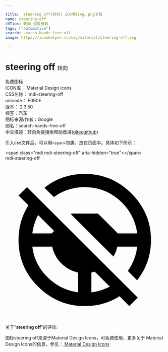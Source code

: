 ```yaml
---

title:  steering off(转向) ICON转svg、png下载
name: steering-off
zhTips: 转向,免提搜索
tags: ["automotive"]
search: search-hands-free-off
image: https://iconhelper.cn/svg/material/steering-off.svg

---
```


# steering off  <small style="font-size: 60%;font-weight: 100">转向</small>


<div class="detail-page">
<p>
<span><span class="badge-success badge">免费图标</span> </span>
<br/>
<span>
ICON库：
<span class="badge-secondary badge">Material Design Icons</span> 
</span>
<br/>
<span>
CSS名称：
<span class="badge-secondary badge">mdi-steering-off</span> 
</span>
<br/>
<span>
unicode：
<span class="badge-secondary badge">F090E</span> 
<copy-btn content='F090E' btn-title=""></copy-btn>
<copy-btn :content='String.fromCodePoint(parseInt("F090E", 16))' btn-title="复制U"></copy-btn>
</span>
<br/>
<span>
版本：
<span class="badge-secondary badge">2.3.50</span> 
</span><br/><span>标签：<span class="badge-light badge"><router-link to="/tags/automotive.html">汽车</router-link></span></span>
<br/>
<span>图标来源/作者：<span class="badge-light badge">Google</span></span> 
<br/>
<span>别名：<span class="badge-light badge">search-hands-free-off</span></span><br/><span class="zh-detail">中文描述：<span class="badge-primary badge">转向</span><span class="badge-primary badge">免提搜索</span><span class="help-link"><span>帮助改进</span>(<a href="https://gitee.com/liuwave/icon-helper/edit/master/json/material/steering-off.json" target="_blank" rel="noopener noreferrer">gitee</a><a href="https://github.com/liuwave/icon-helper/edit/master/json/material/steering-off.json" target="_blank" rel="noopener noreferrer">github</a></span>)</span><br/>
</p>
</div>
<div class="alert alert-dark">
  <i class="mdi mdi-steering-off mdi-48px"></i>
  <i class="mdi mdi-steering-off mdi-36px"></i>
  <i class="mdi mdi-steering-off mdi-24px"></i>
  <i class="mdi mdi-steering-off mdi-18px"></i>
</div>
<div>
  <p>引入css文件后，可以用<code>&lt;span&gt;</code>包裹，放在页面中。具体如下所示：    
  </p>
  <div class="alert alert-primary" style="font-size: 14px">
    &lt;span class="mdi mdi-steering-off" aria-hidden="true"&gt;&lt;/span&gt;
    <copy-btn content='<span class="mdi mdi-steering-off" aria-hidden="true"></span>'></copy-btn>
  </div>
  <div class="alert alert-secondary">
    <i class="mdi mdi-steering-off"
    style="font-size: 24px"
    aria-hidden="true"></i> mdi-steering-off
    <copy-btn content="mdi-steering-off" btn-title="复制图标名称"></copy-btn>
  </div>
</div>
<div id="svg" class="svg-wrap">
<svg xmlns="http://www.w3.org/2000/svg" viewBox="0 0 24 24"><path d="M2,5.27L3.28,4L20,20.72L18.73,22L17.25,20.5C15.7,21.5 13.95,22 12,22C9.25,22 6.9,21 4.95,19.05C3,17.1 2,14.75 2,12C2,10.05 2.5,8.3 3.5,6.75L2,5.27M13,19.92C14,19.8 14.93,19.5 15.78,19.05L13.5,16.78C13.34,16.84 13.16,16.88 13,16.92V19.92M4.08,11H7L7.37,10.63L4.96,8.23C4.5,9.08 4.21,10 4.08,11M19.92,13H16.92C16.8,13.54 16.6,14.05 16.33,14.5L9.91,8.09L10,8H14L17,11H19.92C19.67,9.05 18.79,7.38 17.27,6C15.76,4.66 14,4 12,4C10.26,4 8.71,4.5 7.34,5.5L5.91,4.09C7.66,2.71 9.69,2 12,2C14.75,2 17.1,3 19.05,4.95C21,6.9 22,9.25 22,12C22,14.31 21.29,16.34 19.91,18.09L18.5,16.67C19.28,15.59 19.76,14.36 19.92,13M11,19.92V16.92C10,16.7 9.16,16.24 8.46,15.54C7.76,14.84 7.3,14 7.08,13H4.08C4.3,14.77 5.05,16.3 6.35,17.6C7.65,18.9 9.2,19.67 11,19.92Z" /></svg>
</div>
<detail full-name='mdi-steering-off'></detail>
<div class="icon-detail__container">
<p>关于“<b>steering off</b>”的评论:</p>
</div>
<Vssue title="关于“steering off”的评论" />    
<div><p>图标steering off来源于Material Design Icons，可免费使用，更多关于 Material Design Icons的信息，参见：<a target="_blank" href="https://iconhelper.cn/material.html"> Material Design Icons</a>
</p></div>
